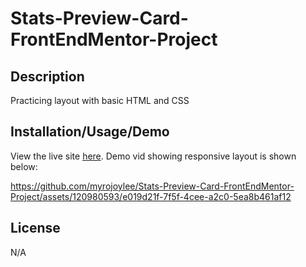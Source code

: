 # Stats-Preview-Card-FrontEndMentor-Project

## Description

Practicing layout with basic HTML and CSS

## Installation/Usage/Demo

View the live site [here](https://myrojoylee.github.io/Stats-Preview-Card-FrontEndMentor-Project/). Demo vid showing responsive layout is shown below:

https://github.com/myrojoylee/Stats-Preview-Card-FrontEndMentor-Project/assets/120980593/e019d21f-7f5f-4cee-a2c0-5ea8b461af12

## License

N/A

